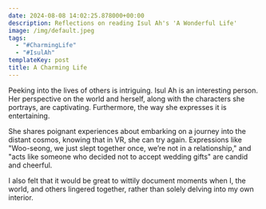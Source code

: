 ```yaml
---
date: 2024-08-08 14:02:25.878000+00:00
description: Reflections on reading Isul Ah's 'A Wonderful Life'
image: /img/default.jpeg
tags:
  - "#CharmingLife"
  - "#IsulAh"
templateKey: post
title: A Charming Life
---
```


Peeking into the lives of others is intriguing. Isul Ah is an interesting person. Her perspective on the world and herself, along with the characters she portrays, are captivating. Furthermore, the way she expresses it is entertaining.

She shares poignant experiences about embarking on a journey into the distant cosmos, knowing that in VR, she can try again. Expressions like "Woo-seong, we just slept together once, we’re not in a relationship," and "acts like someone who decided not to accept wedding gifts" are candid and cheerful.

I also felt that it would be great to wittily document moments when I, the world, and others lingered together, rather than solely delving into my own interior.
